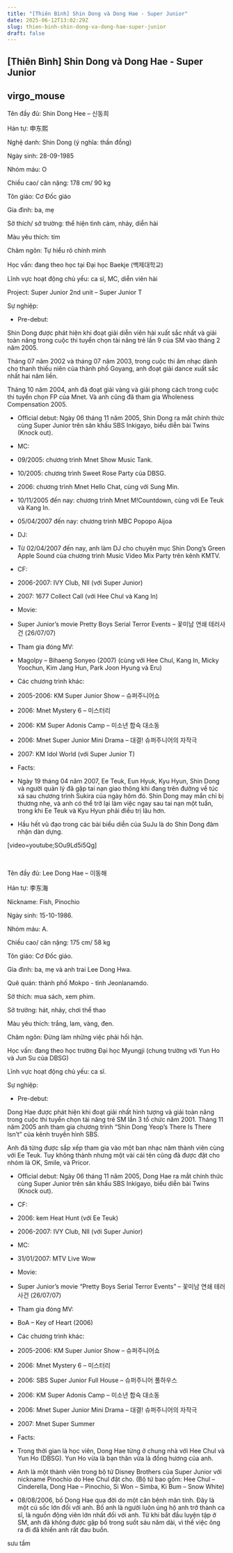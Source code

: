```yaml
---
title: "[Thiên Bình] Shin Dong và Dong Hae - Super Junior"
date: 2025-06-12T13:02:29Z
slug: thien-binh-shin-dong-va-dong-hae-super-junior
draft: false
---
```


## [Thiên Bình] Shin Dong và Dong Hae - Super Junior

## virgo_mouse

Tên đầy đủ: Shin Dong Hee – 신동희 

Hán tự: 申东熙

Nghệ danh: Shin Dong (ý nghĩa: thần đồng)

Ngày sinh: 28-09-1985

Nhóm máu: O

Chiều cao/ cân nặng: 178 cm/ 90 kg

Tôn giáo: Cơ Đốc giáo

Gia đình: ba, mẹ

Sở thích/ sở trường: thể hiện tình cảm, nhảy, diễn hài

Màu yêu thích: tím

Châm ngôn: Tự hiểu rõ chính mình

Học vấn: đang theo học tại Đại học Baekje (백제대학교)

Lĩnh vực hoạt động chủ yếu: ca sĩ, MC, diễn viên hài

Project: Super Junior 2nd unit – Super Junior T

Sự nghiệp:

- Pre-debut:

Shin  Dong được phát hiện khi đoạt giải diễn viên hài xuất sắc nhất và giải  toàn năng trong cuộc thi tuyển chọn tài năng trẻ lần 9 của SM vào tháng 2  năm 2005. 

Tháng 07 năm 2002 và tháng 07 năm 2003, trong cuộc thi âm  nhạc dành cho thanh thiếu niên của thành phố Goyang, anh đoạt giải  dance xuất sắc nhất hai năm liền.

Tháng 10 năm 2004, anh đã đoạt giải vàng và giải phong cách trong cuộc thi tuyển chọn FP của Mnet.
Và anh cũng đã tham gia Wholeness Compensation 2005. 

- Official debut:
Ngày  06 tháng 11 năm 2005, Shin Dong ra mắt chính thức cùng Super Junior  trên sân khấu SBS Inkigayo, biểu diễn bài Twins (Knock out).

- MC:

+ 09/2005: chương trình Mnet Show Music Tank. 

+ 10/2005: chương trình Sweet Rose Party của DBSG. 

+ 2006: chương trình Mnet Hello Chat, cùng với Sung Min.

+ 10/11/2005 đến nay: chương trình Mnet M!Countdown, cùng với Ee Teuk và Kang In. 

+ 05/04/2007 đến nay: chương trình MBC Popopo Aijoa

- DJ:
+  Từ 02/04/2007 đến nay, anh làm DJ cho chuyên mục Shin Dong’s Green  Apple Sound của chương trình Music Video Mix Party trên kênh KMTV.

- CF:
+ 2006-2007: IVY Club, NII (với Super Junior)

+ 2007: 1677 Collect Call (với Hee Chul và Kang In)

- Movie: 
+ Super Junior’s movie Pretty Boys Serial Terror Events – 꽃미남 연쇄 테러사건 (26/07/07)

- Tham gia đóng MV:
+ Magolpy – Bihaeng Sonyeo (2007) (cùng với Hee Chul, Kang In, Micky Yoochun, Kim Jang Hun, Park Joon Hyung và Eru)

- Các chương trình khác:

+ 2005-2006: KM Super Junior Show – 슈퍼주니어쇼

+ 2006: Mnet Mystery 6 – 미스터리

+ 2006: KM Super Adonis Camp – 미소년 합숙 대소동

+ 2006: Mnet Super Junior Mini Drama – 대결! 슈퍼주니어의 자작극

+ 2007: KM Idol World (với Super Junior T)

- Facts:

+  Ngày 19 tháng 04 năm 2007, Ee Teuk, Eun Hyuk, Kyu Hyun, Shin Dong và  người quản lý đã gặp tai nạn giao thông khi đang trên đường về túc xá  sau chương trình Sukira của ngày hôm đó. Shin Dong may mắn chỉ bị thương  nhẹ, và anh có thể trở lại làm việc ngay sau tai nạn một tuần, trong  khi Ee Teuk và Kyu Hyun phải điều trị lâu hơn.

+ Hầu hết vũ đạo trong các bài biểu diễn của SuJu là do Shin Dong đảm nhận dàn dựng.


[video=youtube;SOu9Ld5i5Qg]​



​


Tên đầy đủ: Lee Dong Hae – 이동해

Hán tự: 李东海

Nickname: Fish, Pinochio

Ngày sinh: 15-10-1986. 

Nhóm máu: A. 

Chiều cao/ cân nặng: 175 cm/ 58 kg

Tôn giáo: Cơ Đốc giáo.

Gia đình: ba, mẹ và anh trai Lee Dong Hwa.

Quê quán: thành phố Mokpo - tỉnh Jeonlanamdo.

Sở thích: mua sách, xem phim.

Sở trường: hát, nhảy, chơi thể thao 

Màu yêu thích: trắng, lam, vàng, đen.

Châm ngôn: Đừng làm những việc phải hối hận.

Học vấn: đang theo học trường Đại học Myungji (chung trường với Yun Ho và Jun Su của DBSG)

Lĩnh vực hoạt động chủ yếu: ca sĩ.

Sự nghiệp:

- Pre-debut:

Dong  Hae được phát hiện khi đoạt giải nhất hình tượng và giải toàn năng  trong cuộc thi tuyển chọn tài năng trẻ SM lần 3 tổ chức năm 2001. 
Tháng 11 năm 2005 anh tham gia chương trình “Shin Dong Yeop’s There Is There Isn’t” của kênh truyền hình SBS. 

Anh  đã từng được sắp xếp tham gia vào một ban nhạc năm thành viên cùng với  Ee Teuk. Tuy không thành nhưng một vài cái tên cũng đã được đặt cho nhóm  là OK, Smile, và Pricor. 

- Official debut:
Ngày 06 tháng 11  năm 2005, Dong Hae ra mắt chính thức cùng Super Junior trên sân khấu SBS  Inkigayo, biểu diễn bài Twins (Knock out).

- CF:
+ 2006: kem Heat Hunt (với Ee Teuk)

+ 2006-2007: IVY Club, NII (với Super Junior)

- MC:
+ 31/01/2007: MTV Live Wow

- Movie: 
+ Super Junior’s movie “Pretty Boys Serial Terror Events” – 꽃미남 연쇄 테러사건 (26/07/07)

- Tham gia đóng MV:
+ BoA – Key of Heart (2006) 

- Các chương trình khác:

+ 2005-2006: KM Super Junior Show – 슈퍼주니어쇼

+ 2006: Mnet Mystery 6 – 미스터리

+ 2006: SBS Super Junior Full House – 슈퍼주니어 풀하우스 

+ 2006: KM Super Adonis Camp – 미소년 합숙 대소동 

+ 2006: Mnet Super Junior Mini Drama – 대결! 슈퍼주니어의 자작극

+ 2007: Mnet Super Summer

- Facts:

+  Trong thời gian là học viên, Dong Hae từng ở chung nhà với Hee Chul và  Yun Ho (DBSG). Yun Ho vừa là bạn thân vừa là đồng hương của anh.

+  Anh là một thành viên trong bộ tứ Disney Brothers của Super Junior với  nickname Pinochio do Hee Chul đặt cho. (Bộ tứ bao gồm: Hee Chul –  Cinderella, Dong Hae – Pinochio, Si Won – Simba, Ki Bum – Snow White)

+  08/08/2006, bố Dong Hae qua đời do một căn bệnh mãn tính. Đây là một cú  sốc lớn đối với anh. Bố anh là người luôn ủng hộ anh trở thành ca sĩ,  là nguồn động viên lớn nhất đối với anh. Từ khi bắt đầu luyện tập ở SM,  anh đã không được gặp bố trong suốt sáu năm dài, vì thế việc ông ra đi  đã khiến anh rất đau buồn.

sưu tầm






​